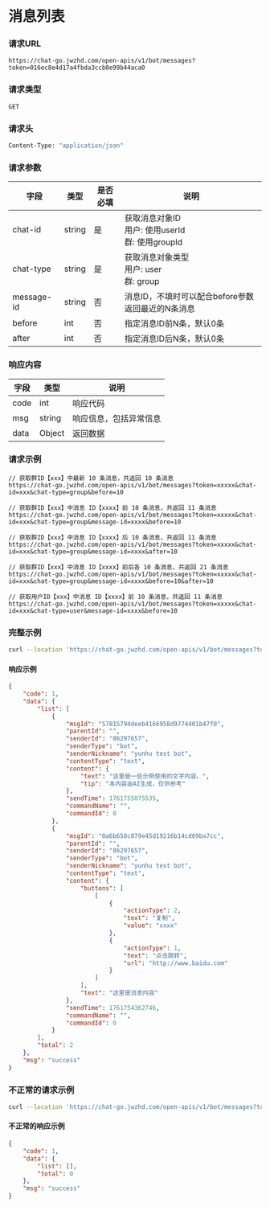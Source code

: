 # 消息列表

### 请求URL

`https://chat-go.jwzhd.com/open-apis/v1/bot/messages?token=016ec8e4d17a4fbda3ccb0e99b44aca0`

### 请求类型

`GET`

### 请求头

```bash
Content-Type: "application/json"
```

### 请求参数

| 字段       | 类型   | 是否必填 | 说明                                                    |
| ---------- | ------ | -------- | ------------------------------------------------------- |
| chat-id    | string | 是       | 获取消息对象ID<br/>用户: 使用userId<br/>群: 使用groupId |
| chat-type  | string | 是       | 获取消息对象类型<br/>用户: user<br/>群: group           |
| message-id | string | 否       | 消息ID，不填时可以配合before参数返回最近的N条消息       |
| before     | int    | 否       | 指定消息ID前N条，默认0条                                |
| after      | int    | 否       | 指定消息ID后N条，默认0条                                |

### 响应内容

| 字段 | 类型   | 说明                   |
| ---- | ------ | ---------------------- |
| code | int    | 响应代码               |
| msg  | string | 响应信息，包括异常信息 |
| data | Object | 返回数据               |

### 请求示例

```text
// 获取群ID【xxx】中最新 10 条消息，共返回 10 条消息
https://chat-go.jwzhd.com/open-apis/v1/bot/messages?token=xxxxx&chat-id=xxx&chat-type=group&before=10

// 获取群ID【xxx】中消息 ID【xxxx】前 10 条消息，共返回 11 条消息
https://chat-go.jwzhd.com/open-apis/v1/bot/messages?token=xxxxx&chat-id=xxx&chat-type=group&message-id=xxxx&before=10

// 获取群ID【xxx】中消息 ID【xxxx】后 10 条消息，共返回 11 条消息
https://chat-go.jwzhd.com/open-apis/v1/bot/messages?token=xxxxx&chat-id=xxx&chat-type=group&message-id=xxxx&after=10

// 获取群ID【xxx】中消息 ID【xxxx】前后各 10 条消息，共返回 21 条消息
https://chat-go.jwzhd.com/open-apis/v1/bot/messages?token=xxxxx&chat-id=xxx&chat-type=group&message-id=xxxx&before=10&after=10

// 获取用户ID【xxx】中消息 ID【xxxx】前 10 条消息，共返回 11 条消息
https://chat-go.jwzhd.com/open-apis/v1/bot/messages?token=xxxxx&chat-id=xxx&chat-type=user&message-id=xxxx&before=10
```

### 完整示例

```bash
curl --location 'https://chat-go.jwzhd.com/open-apis/v1/bot/messages?token=016ec8e4d17a4fbda3ccb0e99b44aca0&chat-id=307149245&chat-type=group&message-id=57815794deeb4166958d9774401b47f0&before=1&after=0'
```

#### 响应示例

```json
{
    "code": 1,
    "data": {
        "list": [
            {
                "msgId": "57815794deeb4166958d9774401b47f0",
                "parentId": "",
                "senderId": "86297657",
                "senderType": "bot",
                "senderNickname": "yunhu test bot",
                "contentType": "text",
                "content": {
                    "text": "这里是一些示例使用的文字内容。",
                    "tip": "本内容由AI生成，仅供参考"
                },
                "sendTime": 1761755075535,
                "commandName": "",
                "commandId": 0
            },
            {
                "msgId": "0a6b658c079e45d19216b14cd69ba7cc",
                "parentId": "",
                "senderId": "86297657",
                "senderType": "bot",
                "senderNickname": "yunhu test bot",
                "contentType": "text",
                "content": {
                    "buttons": [
                        [
                            {
                                "actionType": 2,
                                "text": "复制",
                                "value": "xxxx"
                            },
                            {
                                "actionType": 1,
                                "text": "点击跳转",
                                "url": "http://www.baidu.com"
                            }
                        ]
                    ],
                    "text": "这里是消息内容"
                },
                "sendTime": 1761754362746,
                "commandName": "",
                "commandId": 0
            }
        ],
        "total": 2
    },
    "msg": "success"
}
```


### 不正常的请求示例

```bash
curl --location 'https://chat-go.jwzhd.com/open-apis/v1/bot/messages?token=016ec8e4d17a4fbda3ccb0e99b44aca0&chat-id=307149245&chat-type=group&message-id=57815794deeb4166958d9774401b47f0&before=0&after=0'
```

#### 不正常的响应示例

```json
{
    "code": 1,
    "data": {
        "list": [],
        "total": 0
    },
    "msg": "success"
}
```
